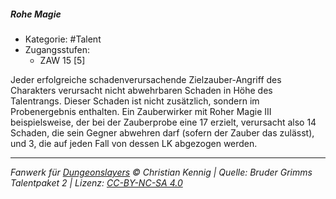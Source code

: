 <!---
Dies ist ein Fanwerk für DUNGEONSLAYERS © von Christian Kennig

Quellen:      [Bruder Grimms Talentpaket 2](https://www.f-space.de/ds4/downloads.html)
              [Talentbeschreibungen](https://www.f-space.de/ds4/tools-talentcards.html)
License:      [CC-BY-NC-SA 4.0](https://creativecommons.org/licenses/by-nc-sa/4.0/deed.de)
Richtlinien:  [Fanwerkrichtlinien](https://www.dungeonslayers.net/fanwerk-richtlinien/)
Autor:        Zauberlehrling
-->

##### Rohe Magie

- Kategorie: #Talent
- Zugangsstufen:
  - ZAW 15 [5]

Jeder erfolgreiche schadenverursachende Zielzauber-Angriff des Charakters verursacht nicht abwehrbaren Schaden in Höhe des Talentrangs. Dieser Schaden ist nicht zusätzlich, sondern im Probenergebnis enthalten. Ein Zauberwirker mit Roher Magie III beispielsweise, der bei der Zauberprobe eine 17 erzielt, verursacht also 14 Schaden, die sein Gegner abwehren darf (sofern der Zauber das zulässt), und 3, die auf jeden Fall von dessen LK abgezogen werden.

---

_Fanwerk für [Dungeonslayers](https://www.dungeonslayers.net/) © Christian Kennig | Quelle: Bruder Grimms Talentpaket 2 | Lizenz: [CC-BY-NC-SA 4.0](https://creativecommons.org/licenses/by-nc-sa/4.0/deed.de)_
